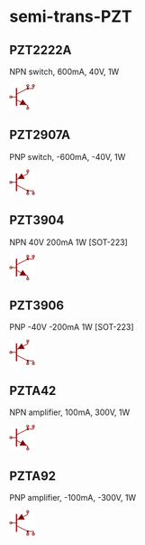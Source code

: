 # semi-trans-PZT

## PZT2222A
NPN switch, 600mA, 40V, 1W

![PZT2222A__1__1](/images/semi-trans-PZT__PZT2222A__1__1.png?raw=true) 

## PZT2907A
PNP switch, -600mA, -40V, 1W

![PZT2907A__1__1](/images/semi-trans-PZT__PZT2907A__1__1.png?raw=true) 

## PZT3904
NPN 40V 200mA 1W [SOT-223]

![PZT3904__1__1](/images/semi-trans-PZT__PZT2222A__1__1.png?raw=true) 

## PZT3906
PNP -40V -200mA 1W [SOT-223]

![PZT3906__1__1](/images/semi-trans-PZT__PZT2907A__1__1.png?raw=true) 

## PZTA42
NPN amplifier, 100mA, 300V, 1W

![PZTA42__1__1](/images/semi-trans-PZT__PZT2222A__1__1.png?raw=true) 

## PZTA92
PNP amplifier, -100mA, -300V, 1W

![PZTA92__1__1](/images/semi-trans-PZT__PZT2907A__1__1.png?raw=true) 

